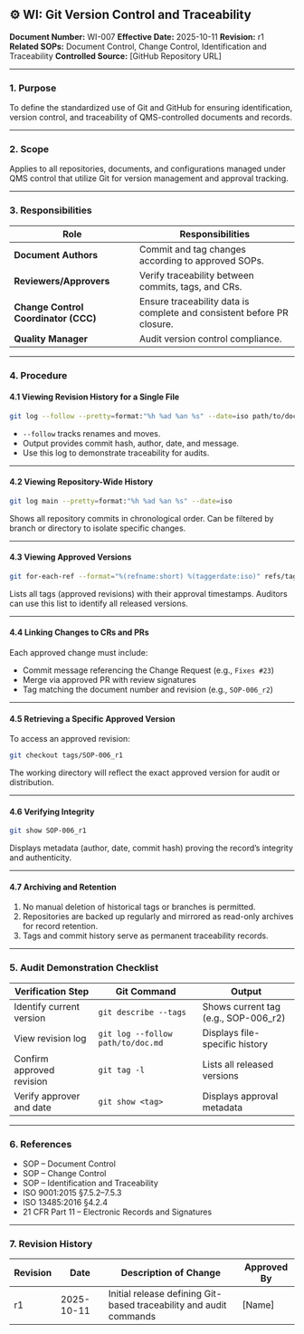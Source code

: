 ## ⚙️ **WI: Git Version Control and Traceability**

**Document Number:** WI-007
**Effective Date:** 2025-10-11
**Revision:** r1
**Related SOPs:** Document Control, Change Control, Identification and Traceability
**Controlled Source:** [GitHub Repository URL]

---

### **1. Purpose**

To define the standardized use of Git and GitHub for ensuring identification, version control, and traceability of QMS-controlled documents and records.

---

### **2. Scope**

Applies to all repositories, documents, and configurations managed under QMS control that utilize Git for version management and approval tracking.

---

### **3. Responsibilities**

| Role                                 | Responsibilities                                                       |
| ------------------------------------ | ---------------------------------------------------------------------- |
| **Document Authors**                 | Commit and tag changes according to approved SOPs.                     |
| **Reviewers/Approvers**              | Verify traceability between commits, tags, and CRs.                    |
| **Change Control Coordinator (CCC)** | Ensure traceability data is complete and consistent before PR closure. |
| **Quality Manager**                  | Audit version control compliance.                                      |

---

### **4. Procedure**

#### **4.1 Viewing Revision History for a Single File**

```bash
git log --follow --pretty=format:"%h %ad %an %s" --date=iso path/to/document.md
```

* `--follow` tracks renames and moves.
* Output provides commit hash, author, date, and message.
* Use this log to demonstrate traceability for audits.

---

#### **4.2 Viewing Repository-Wide History**

```bash
git log main --pretty=format:"%h %ad %an %s" --date=iso
```

Shows all repository commits in chronological order.
Can be filtered by branch or directory to isolate specific changes.

---

#### **4.3 Viewing Approved Versions**

```bash
git for-each-ref --format="%(refname:short) %(taggerdate:iso)" refs/tags
```

Lists all tags (approved revisions) with their approval timestamps.
Auditors can use this list to identify all released versions.

---

#### **4.4 Linking Changes to CRs and PRs**

Each approved change must include:

* Commit message referencing the Change Request (e.g., `Fixes #23`)
* Merge via approved PR with review signatures
* Tag matching the document number and revision (e.g., `SOP-006_r2`)

---

#### **4.5 Retrieving a Specific Approved Version**

To access an approved revision:

```bash
git checkout tags/SOP-006_r1
```

The working directory will reflect the exact approved version for audit or distribution.

---

#### **4.6 Verifying Integrity**

```bash
git show SOP-006_r1
```

Displays metadata (author, date, commit hash) proving the record’s integrity and authenticity.

---

#### **4.7 Archiving and Retention**

1. No manual deletion of historical tags or branches is permitted.
2. Repositories are backed up regularly and mirrored as read-only archives for record retention.
3. Tags and commit history serve as permanent traceability records.

---

### **5. Audit Demonstration Checklist**

| Verification Step         | Git Command                       | Output                               |
| ------------------------- | --------------------------------- | ------------------------------------ |
| Identify current version  | `git describe --tags`             | Shows current tag (e.g., SOP-006_r2) |
| View revision log         | `git log --follow path/to/doc.md` | Displays file-specific history       |
| Confirm approved revision | `git tag -l`                      | Lists all released versions          |
| Verify approver and date  | `git show <tag>`                  | Displays approval metadata           |

---

### **6. References**

* SOP – Document Control
* SOP – Change Control
* SOP – Identification and Traceability
* ISO 9001:2015 §7.5.2–7.5.3
* ISO 13485:2016 §4.2.4
* 21 CFR Part 11 – Electronic Records and Signatures

---

### **7. Revision History**

| Revision | Date       | Description of Change                                              | Approved By |
| -------- | ---------- | ------------------------------------------------------------------ | ----------- |
| r1       | 2025-10-11 | Initial release defining Git-based traceability and audit commands | [Name]      |
